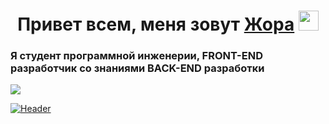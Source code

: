 <h1 align="center">Привет всем, меня зовут <a href="https://vk.com/heritage57" target="_blank">Жора</a> 
<img src="https://github.com/blackcater/blackcater/raw/main/images/Hi.gif" height="32"/></h1>
<h3 width="100%">Я студент программной инженерии, FRONT-END разработчик со знаниями BACK-END разработки</h3>


<img margin="auto" src="https://github.com/hedgehogscods/hedgehogscods/blob/main/assets/CraftyRichEthiopianwolf-mobile.gif"/>

[![Header](https://github.com/hedgehogscods/hedgehogscods/blob/main/assets/CraftyRichEthiopianwolf-mobile.gif)](https://vk.com/heritage57)